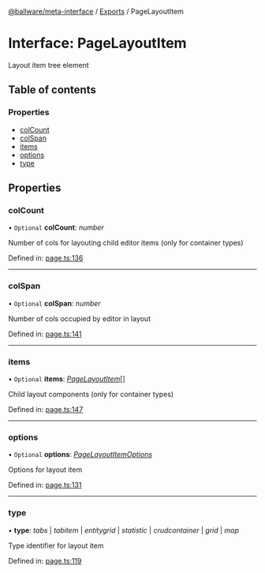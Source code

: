 [@ballware/meta-interface](../README.md) / [Exports](../modules.md) / PageLayoutItem

# Interface: PageLayoutItem

Layout item tree element

## Table of contents

### Properties

- [colCount](pagelayoutitem.md#colcount)
- [colSpan](pagelayoutitem.md#colspan)
- [items](pagelayoutitem.md#items)
- [options](pagelayoutitem.md#options)
- [type](pagelayoutitem.md#type)

## Properties

### colCount

• `Optional` **colCount**: *number*

Number of cols for layouting child editor items (only for container types)

Defined in: [page.ts:136](https://github.com/ballware/ballware-client/blob/c28ad0b/packages/meta-interface/src/page.ts#L136)

___

### colSpan

• `Optional` **colSpan**: *number*

Number of cols occupied by editor in layout

Defined in: [page.ts:141](https://github.com/ballware/ballware-client/blob/c28ad0b/packages/meta-interface/src/page.ts#L141)

___

### items

• `Optional` **items**: [*PageLayoutItem*](pagelayoutitem.md)[]

Child layout components (only for container types)

Defined in: [page.ts:147](https://github.com/ballware/ballware-client/blob/c28ad0b/packages/meta-interface/src/page.ts#L147)

___

### options

• `Optional` **options**: [*PageLayoutItemOptions*](pagelayoutitemoptions.md)

Options for layout item

Defined in: [page.ts:131](https://github.com/ballware/ballware-client/blob/c28ad0b/packages/meta-interface/src/page.ts#L131)

___

### type

• **type**: *tabs* \| *tabitem* \| *entitygrid* \| *statistic* \| *crudcontainer* \| *grid* \| *map*

Type identifier for layout item

Defined in: [page.ts:119](https://github.com/ballware/ballware-client/blob/c28ad0b/packages/meta-interface/src/page.ts#L119)
